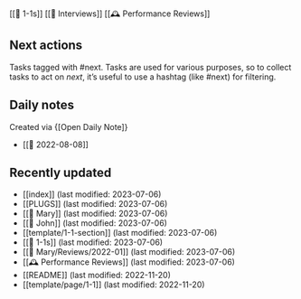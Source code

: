 [[🧑 1-1s]]
[[🎤 Interviews]]
[[🕰️ Performance Reviews]]

## Next actions
Tasks tagged with #next. Tasks are used for various purposes, so to collect tasks to act on _next_, it’s useful to use a hashtag (like #next) for filtering.

<!-- #use [[template/tagged-tasks]] "next" -->

<!-- /use -->

## Daily notes
Created via {[Open Daily Note]}

<!-- #query page where name =~ /📅/ order by lastModified desc select name render [[template/page]] -->
* [[📅 2022-08-08]]
<!--/query-->

## Recently updated
<!-- #query page where name != "{{page}}" order by lastModified desc limit 10 render [[template/page]] -->
* [[index]] (last modified: 2023-07-06)
* [[PLUGS]] (last modified: 2023-07-06)
* [[🧑 Mary]] (last modified: 2023-07-06)
* [[🧑 John]] (last modified: 2023-07-06)
* [[template/1-1-section]] (last modified: 2023-07-06)
* [[🧑 1-1s]] (last modified: 2023-07-06)
* [[🧑 Mary/Reviews/2022-01]] (last modified: 2023-07-06)
* [[🕰️ Performance Reviews]] (last modified: 2023-07-06)
* [[README]] (last modified: 2022-11-20)
* [[template/page/1-1]] (last modified: 2022-11-20)
<!-- /query -->

